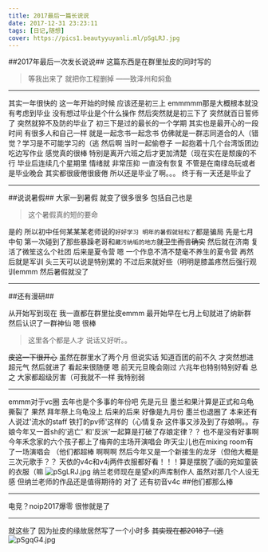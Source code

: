 ```yaml
---
title: 2017最后一篇长说说
date: 2017-12-31 23:23:11
tags: [日记,随想]
cover: https://pics1.beautyyuyanli.ml/pSgLRJ.jpg
---
```

##2017年最后一次发长说说##
这篇东西是在群里扯皮的同时写的
>等我出来了 就把你工程删掉 ——致泽州和焖鱼

***

其实一年很快的
这一年开始的时候 应该还是初三上
emmmmm那是大概根本就没有考虑到毕业 没有想过毕业是个什么操作
然后突然就是初三下了 突然就百日誓师了 突然就猝不及防的毕业了
初三下是过的最长的一个学期 其实也是最开心的一段时间 有很多人和自己一样 就是一起念书一起念书 仿佛就是一群志同道合的人（错觉？学习是不可能学习的（逃
然后啊 当时一起偷卷子 一起抱着十几个台湾饭团边吃边写作业 感觉真的很棒 特别是离开六班之后才更加清楚（现在实在是颓废的不行
毕业后连续几个星期里 情绪就 非常压抑 一直没有恢复 不管是在南绿岛玩或者是毕业晚会 其实都很疲倦很疲倦
所以还是毕业了啊。。。
终于有一天还是毕业了
***

##说说暑假##
大家一到暑假 就变了很多很多 包括自己也是
>这个暑假真的短的要命

是的 所以初中任何某某某老师说的`好好学习 明年的暑假就轻松了`都是骗局
先是七月中旬 第一次碰到了那些暴躁老哥和`藏污纳垢的地方`<del>就卫生而言确实</del>
然后就在济南 复活了微笙这么个社团
后来是夏令营 嗯 一个作息不清不楚毫不养生的夏令营
再然后就是军训 头三天可以说是特别累的 不过后来就好些（明明是膝盖疼然后强行观训emmm
然后暑假就没了

***

##还有漫研##

从开始写到现在 我一直都在群里扯皮emmm
最开始早在七月上旬就进了纳新群 然后认识了一群神仙 嗯 很棒
>这里各个都是人才 说话又好听。。

<del>皮这一下很开心</del>
虽然在群里水了两个月 但说实话 知道百团的前不久 才突然想进超元气 然后就进了 看起来很随便 嗯
前天元旦晚会刚过 六兆年也特别特别好看 总之 大家都超级厉害（可我就不一样 我特别弱

***

emmm对于vc圈  去年也是个多事的年份吧
先是元旦 墨兰和果汁算是正式和乌龟撕裂了
果然 拜年祭上乌龟没上
后来的后来 好像是九月份 墨兰也退圈了 本来还有人说过'流水的staff 铁打的pv师'这样的（心情复杂
这件事又涉及到了存娘啊。。存娘今年又一首sh的'逃亡' 和'反派'一起算是打破了存娘定律？？
也不是没有好事啊 今年禾念家的六个孩子都上了梅奔的主场开演唱会 昨天尘儿也在mixing room有了一场演唱会 （他们都超棒 啊啊啊
然后今年又是一个新接生的龙牙（但他大概是三次元歌手？？
天依的v4c和v4j两件衣服都好看！！！算是摆脱了i画的宛如童装的衣服（嘛
<img src="https://pics1.beautyyuyanli.ml/pSgLRJ.jpg" alt="pSgLRJ.jpg" border="0">
纳兰老师现在是望x的声库制作人 虽然对那几个人设无感 但纳兰老师的作品还是值得期待的
对了 还有初音v4c
##他们都那么棒

***

电竞？noip2017爆零 很惨就是了

***

就这些了 因为扯皮的缘故居然写了一个小时多
<del>其实现在都2018了（逃</del>
<img src="https://pics1.beautyyuyanli.ml/pSgqG4.jpg" alt="pSgqG4.jpg" border="0" />
